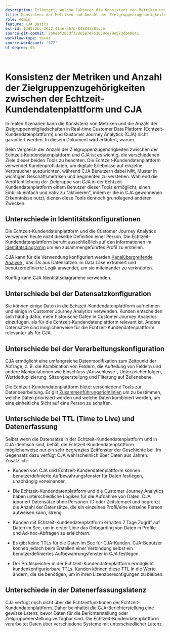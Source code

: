 ```yaml
---
description: Erläutert, welche Faktoren die Konsistenz von Metriken und die Anzahl der Zielgruppenzugehörigkeiten zwischen Real-time Customer Data Platform (Echtzeit-Kundendatenplattform) und CJA beeinflussen.
title: Konsistenz der Metriken und Anzahl der Zielgruppenzugehörigkeiten zwischen der Echtzeit-Kundendatenplattform und CJA
role: Admin
feature: CJA Basics
exl-id: 13d972bc-3d32-414e-a67d-845845381c3e
source-git-commit: 769eef205df32865874753859ce79e573db40641
workflow-type: tm+mt
source-wordcount: '577'
ht-degree: 0%

---
```



# Konsistenz der Metriken und Anzahl der Zielgruppenzugehörigkeiten zwischen der Echtzeit-Kundendatenplattform und CJA

In realen Szenarien kann die Konsistenz von Metriken und die Anzahl der Zielgruppenmitgliedschaften in Real-time Customer Data Platform (Echtzeit-Kundendatenplattform) und Customer Journey Analytics (CJA) nicht garantiert werden. In diesem Dokument wird erläutert, warum.

Beim Vergleich der Anzahl der Zielgruppenzugehörigkeiten zwischen der Echtzeit-Kundendatenplattform und CJA ist es wichtig, die verschiedenen Ziele dieser beiden Tools zu beachten. Die Echtzeit-Kundendatenplattform verwendet Kundenprofildaten, um digitale Erlebnisse auf einzelne Verbraucher auszurichten, während CJA Benutzern dabei hilft, Muster in wichtigen Geschäftsmetriken und Segmenten zu verstehen. Während die Veröffentlichung der Zielgruppe von CJA in der Echtzeit-Kundendatenplattform einem Benutzer dieser Tools ermöglicht, einen Einblick einfach und nativ zu &quot;aktivieren&quot;, indem er die in CJA gewonnenen Erkenntnisse nutzt, dienen diese Tools dennoch grundlegend anderen Zwecken.

## Unterschiede in Identitätskonfigurationen

Die Echtzeit-Kundendatenplattform und die Customer Journey Analytics verwenden heute nicht dieselbe Definition einer Person. Die Echtzeit-Kundendatenplattform beruht ausschließlich auf den Informationen im [Identitätsdiagramm](https://experienceleague.adobe.com/docs/platform-learn/tutorials/identities/understanding-identity-and-identity-graphs.html?lang=en) um ein zusammengeführtes Profil zu erstellen.

CJA kann für die Verwendung konfiguriert werden [Kanalübergreifende Analyse](/help/connections/cca/overview.md) , das IDs aus Datensätzen im Data Lake extrahiert und benutzerdefinierte Logik anwendet, um sie miteinander zu verknüpfen.

Künftig kann CJA Identitätsdiagramme verwenden.

## Unterschiede bei der Datensatzkonfiguration

Sie können einige Daten in die Echtzeit-Kundendatenplattform aufnehmen und einige in Customer Journey Analytics verwenden. Kunden entscheiden sich häufig dafür, mehr historische Daten in Customer Journey Analytics einzufügen, als für die Echtzeit-Kundendatenplattform relevant ist. Andere Datensätze sind möglicherweise für die Echtzeit-Kundendatenplattform relevanter als für CJA.

## Unterschiede bei der Verarbeitungskonfiguration

CJA ermöglicht eine umfangreiche Datenmodifikation zum Zeitpunkt der Abfrage, z. B. die Kombination von Feldern, die Aufteilung von Feldern und andere Manipulationen wie Einschluss-/Ausschlüsse-, Unterzeichenfolgen, Wertdeduplizierung, Sitzungserstellung und Filterung auf Zeilenebene.

Die Echtzeit-Kundendatenplattform bietet verschiedene Tools zur Datenbearbeitung. Es gilt [Zusammenführungsrichtlinien](https://experienceleague.adobe.com/docs/experience-platform/profile/merge-policies/overview.html?lang=en) um zu bestimmen, welche Daten priorisiert werden und welche Daten kombiniert werden, um eine einheitliche Sicht auf eine Person zu schaffen.

## Unterschiede bei TTL (Time to Live) und Datenerfassung

Selbst wenn die Datensätze in der Echtzeit-Kundendatenplattform und in CJA identisch sind, behält die Echtzeit-Kundendatenplattform möglicherweise nur ein sehr begrenztes Zeitfenster der Geschichte bei. Im Gegensatz dazu verfügt CJA wahrscheinlich über Daten aus Jahren. Zusätzlich:

* Kunden von CJA und Echtzeit-Kundendatenplattform können benutzerdefinierte Aufbewahrungsfenster für Daten festlegen, unabhängig voneinander.

* Die Echtzeit-Kundendatenplattform und die Customer Journey Analytics haben unterschiedliche Logiken für die Aufnahme von Daten. CJA ignoriert Datensätze ohne Personen-ID oder Zeitstempel und begrenzt die Anzahl der Datensätze, die ein einzelnes Profil/eine einzelne Person aufweisen kann, streng.

* Kunden mit Echtzeit-Kundendatenplattform erhalten 7 Tage Zugriff auf Daten im See, um in erster Linie das Onboarding von Daten in Profile und Ad-hoc-Abfragen zu erleichtern.

* Es gibt keine TTLs für die Daten im See für CJA-Kunden. CJA-Benutzer können jedoch beim Erstellen einer Verbindung selbst ein benutzerdefiniertes Aufbewahrungsfenster in CJA festlegen.

* Der Profilspeicher in der Echtzeit-Kundendatenplattform ermöglicht kundenkonfigurierbare TTLs. Kunden können diese TTL in die Werte ändern, die sie benötigen, um in ihren Lizenzberechtigungen zu bleiben.

## Unterschiede in der Datenerfassungslatenz

CJa verfügt noch nicht über die Echtzeitfunktionen der Echtzeit-Kundendatenplattform. Daher beinhaltet die CJA-Berichterstellung eine gewisse Latenz, bevor Daten für die Berichterstellung oder Zielgruppenerstellung verfügbar sind. Die Echtzeit-Kundendatenplattform verarbeitet Daten über verschiedene Systeme mit unterschiedlicher Latenz.
